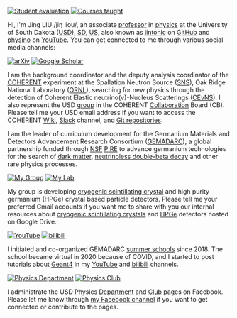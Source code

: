 [![Student evaluation](https://img.shields.io/badge/Student-Evaluation-green.svg)](https://www.ratemyprofessors.com/ShowRatings.jsp?tid=2008328)
[![Courses taught](https://img.shields.io/badge/Courses-Taught-orange.svg)](http://physino.xyz/teaching/courses/)

Hi, I'm Jing LIU /jiŋ liou/, an associate [professor][] in [physics][] at the University of South Dakota ([USD][]), [SD][], [US][], also known as [jintonic][] on [GitHub][] and [physino][] on [YouTube][]. You can get connected to me through various social media channels:
<a href="https://www.youtube.com/c/PhysinoXyz"><i class="fab fa-youtube"></i></a>
<a href="https://www.facebook.com/physino/"><i class="fab fa-facebook"></i></a>
<a href="https://github.com/jintonic"><i class="fab fa-github"></i></a>
<a href="https://www.linkedin.com/in/jingliuphys"><i class="fab fa-linkedin"></i></a>

[![arXiv](https://img.shields.io/badge/arXiv-articles-yellow.svg)](https://arxiv.org/a/liu_j_2.html)
[![Google Scholar](https://img.shields.io/badge/Google-Scholar-9cf.svg)](https://scholar.google.com/citations?user=yKumdPcAAAAJ)
<a href="https://orcid.org/0000-0003-1869-2407"><i class="fab fa-orcid"></i></a>

I am the background coordinator and the deputy analysis coordinator of the [COHERENT][] experiment at the Spallation Neutron Source ([SNS][]), Oak Ridge National Laboratory ([ORNL][]), searching for new physics through the detection of Coherent Elastic neutrino(ν)-Nucleus Scatterings ([CEvNS][]). I also represent the USD [group][] in the COHERENT [Collaboration][] Board (CB). Please tell me your USD email address if you want to access the COHERENT [Wiki][], [Slack][] channel, and [Git repositories][GitLab].

I am the leader of curriculum development for the Germanium Materials and Detectors Advancement Research Consortium ([GEMADARC][]), a global partnership funded through [NSF][] [PIRE][] to advance germanium technologies for the search of [dark matter][DM], [neutrinoless double-beta decay][0vbb] and other rare physics processes.

[![My Group](https://img.shields.io/badge/My-Group-blue.svg)](http://physino.xyz/research/group)
[![My Lab](https://img.shields.io/badge/My-Lab-orange.svg)](http://physino.xyz/research/lab)

My group is developing [cryogenic scintillating crystal](https://code.ornl.gov/COHERENT/Cryogenic-CsI/docs) and high purity germanium (HPGe) crystal based particle detectors. Please tell me your preferred Gmail accounts if you want me to share with you our internal resources about [cryogenic scintillating crystals](https://drive.google.com/drive/u/0/folders/0BwM7XYhFgK7oM2lITXdBLWlBc3M) and [HPGe][] detectors hosted on Google Drive.

[![YouTube](https://img.shields.io/badge/You-Tube-red?style=flat)](https://www.youtube.com/c/PhysinoXyz)
[![bilibili](https://img.shields.io/badge/B-站-blue?style=flat)](https://space.bilibili.com/610308328)

I initiated and co-organized GEMADARC [summer schools](http://pire.gemadarc.org/education/) since 2018. The school became virtual in 2020 because of COVID, and I started to post tutorials about [Geant4][] in my [YouTube][] and [bilibili][] channels.

[![Physics Department](https://img.shields.io/badge/Physics-Department-blue?style=flat)](https://www.facebook.com/usdphys)
[![Physics Club](https://img.shields.io/badge/Physics-Club-green?style=flat)](https://www.facebook.com/usdphysicsclub)

I administrate the USD Physics [Department][] and [Club][] pages on Facebook. Please let me know through [my Facebook channel][facebook] if you want to get connected or contribute to the pages.

[professor]: https://www.usd.edu/faculty-and-staff/Jing-Liu
[physics]: https://www.usd.edu/physics
[USD]: http://physino.xyz/tags/#USD
[jintonic]: https://github.com/jintonic
[GitHub]: http://physino.xyz/tags/#GitHub
[physino]: https://www.youtube.com/c/PhysinoXyz
[YouTube]: https://www.youtube.com
[SD]: http://physino.xyz/tags/#South-Dakota
[US]: http://physino.xyz/tags/#US
[COHERENT]: https://sites.duke.edu/coherent
[SNS]: https://neutrons.ornl.gov/sns
[ORNL]: https://www.ornl.gov
[CEvNS]: http://pire.gemadarc.org/science/#menu4
[group]: https://sites.duke.edu/coherent/collaboration/#U._of_South_Dakota
[collaboration]: https://sites.duke.edu/coherent/collaboration
[Wiki]: https://coherent.phy.duke.edu
[Slack]: https://coherentsns.slack.com
[GitLab]: https://code.ornl.gov
[GEMADARC]: http://pire.gemadarc.org
[NSF]: https:/www.nsf.gov
[PIRE]: https://beta.nsf.gov/funding/opportunities/partnerships-international-research-and-education-pire-0
[Club]: https://www.facebook.com/usdphysicsclub
[Department]: https://www.facebook.com/usdphys
[DM]: http://pire.gemadarc.org/science/#menu2
[0vbb]: http://pire.gemadarc.org/science/#menu1
[HPGe]: https://drive.google.com/drive/u/0/folders/0BwM7XYhFgK7oWVozNTY5alhjNzQ
[facebook]: https://www.facebook.com/physino
[YouTube]: https://www.youtube.com/c/PhysinoXyz
[bilibili]: https://space.bilibili.com/610308328
[Geant4]: https://geant4.web.cern.ch

